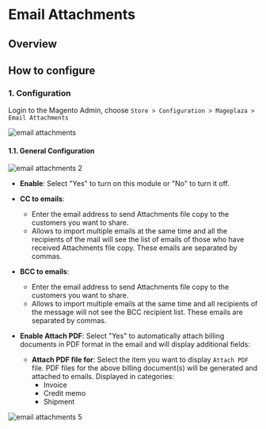 # Email Attachments
## Overview

## How to configure

### 1. Configuration

Login to the Magento Admin, choose `Store > Configuration > Mageplaza > Email Attachments`

![email attachments](https://i.imgur.com/CGI157U.gif)

#### 1.1. General Configuration


![email attachments 2](https://i.imgur.com/ev3T7Zh.png)


- **Enable**: Select "Yes" to turn on this module or "No" to turn it off.
- **CC to emails**:
  - Enter the email address to send Attachments file copy to the customers you want to share.
  - Allows to import multiple emails at the same time and all the recipients of the mail will see the list of emails of those who have received Attachments file copy. These emails are separated by commas.

- **BCC to emails**:
  - Enter the email address to send Attachments file copy to the customers you want to share.
  - Allows to import multiple emails at the same time and all recipients of the message will not see the BCC recipient list. These emails are separated by commas.

- **Enable Attach PDF**: Select "Yes" to automatically attach billing documents in PDF format in the email and will display additional fields:
  - **Attach PDF file for**: Select the item you want to display `Attach PDF` file. PDF files for the above billing document(s) will be generated and attached to emails. Displayed in categories:
    - Invoice
    - Credit memo
    - Shipment
    
![email attachments 5](https://i.imgur.com/zalbhHD.png)    

